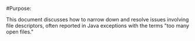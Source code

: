 #Purpose:

This document discusses how to narrow down and resolve issues involving file descriptors, often reported in Java exceptions with the terms "too many open files."
